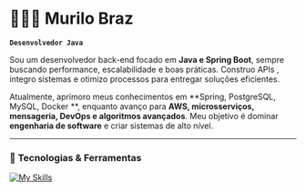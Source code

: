 # 👨🏽‍💻 Murilo Braz  

**`Desenvolvedor Java`**  

Sou um desenvolvedor back-end focado em **Java e Spring Boot**, sempre buscando performance, escalabilidade e boas práticas. Construo APIs , integro sistemas e otimizo processos para entregar soluções eficientes.  

Atualmente, aprimoro meus conhecimentos em **Spring, PostgreSQL, MySQL, Docker **, enquanto avanço para **AWS, microsserviços, mensageria, DevOps e algoritmos avançados**. Meu objetivo é dominar **engenharia de software** e criar sistemas de alto nível.  

---

### 🚀 **Tecnologias & Ferramentas**  

[![My Skills](https://skillicons.dev/icons?i=java,spring,postgresql,mysql,docker,aws,git)](https://skillicons.dev)  


